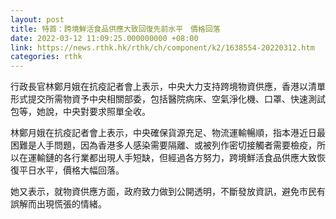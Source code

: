 ```yaml
---
layout: post
title: 特首：跨境鮮活食品供應大致回復先前水平　價格回落
date: 2022-03-12 11:09:25.000000000 +08:00
link: https://news.rthk.hk/rthk/ch/component/k2/1638554-20220312.htm
categories: rthk
---
```


行政長官林鄭月娥在抗疫記者會上表示，中央大力支持跨境物資供應，香港以清單形式提交所需物資予中央相關部委，包括醫院病床、空氣淨化機、口罩、快速測試包等，她說，中央對要求照單全收。

林鄭月娥在抗疫記者會上表示，中央確保貨源充足、物流運輸暢順，指本港近日最困難是人手問題，因為香港多人感染需要隔離、或被列作密切接觸者需要檢疫，所以在運輸鏈的各行業都出現人手短缺，但經過各方努力，跨境鮮活食品供應大致恢復平日水平，價格大幅回落。

她又表示，就物資供應方面，政府致力做到公開透明，不斷發放資訊，避免市民有誤解而出現慌張的情緒。
